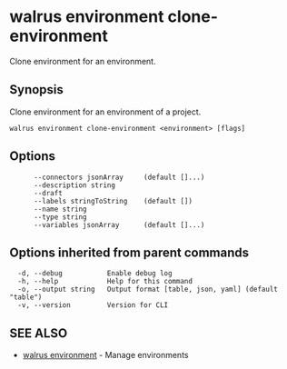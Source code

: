# walrus environment clone-environment

Clone environment for an environment.

## Synopsis

Clone environment for an environment of a project.

```
walrus environment clone-environment <environment> [flags]
```

## Options

```
      --connectors jsonArray     (default []...)
      --description string      
      --draft                   
      --labels stringToString    (default [])
      --name string             
      --type string             
      --variables jsonArray      (default []...)
```

## Options inherited from parent commands

```
  -d, --debug           Enable debug log
  -h, --help            Help for this command
  -o, --output string   Output format [table, json, yaml] (default "table")
  -v, --version         Version for CLI
```

## SEE ALSO

* [walrus environment](walrus_environment)	 - Manage environments


